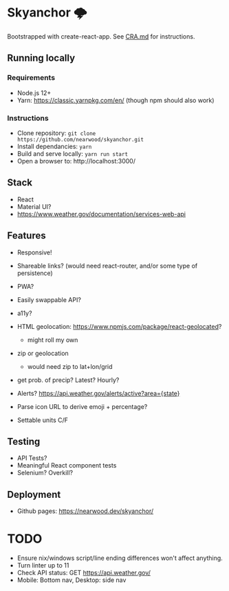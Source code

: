 # Skyanchor 🌩️

Bootstrapped with create-react-app. See [CRA.md](./CRA.md) for instructions.

## Running locally

### Requirements

* Node.js 12+
* Yarn: https://classic.yarnpkg.com/en/ (though npm should also work)

### Instructions

* Clone repository: `git clone https://github.com/nearwood/skyanchor.git`
* Install dependancies: `yarn`
* Build and serve locally: `yarn run start`
* Open a browser to: http://localhost:3000/

## Stack

* React
* Material UI?
* https://www.weather.gov/documentation/services-web-api

## Features

* Responsive!
* Shareable links? (would need react-router, and/or some type of persistence)
* PWA?
* Easily swappable API?
* a11y?
* HTML geolocation: https://www.npmjs.com/package/react-geolocated?
  * might roll my own
* zip or geolocation
  * would need zip to lat+lon/grid
* get prob. of precip? Latest? Hourly?
* Alerts? https://api.weather.gov/alerts/active?area={state}

* Parse icon URL to derive emoji + percentage?
* Settable units C/F

## Testing

* API Tests?
* Meaningful React component tests
* Selenium? Overkill?

## Deployment

* Github pages: https://nearwood.dev/skyanchor/

# TODO

- Ensure nix/windows script/line ending differences won't affect anything.
- Turn linter up to 11
- Check API status: GET https://api.weather.gov/
- Mobile: Bottom nav, Desktop: side nav
